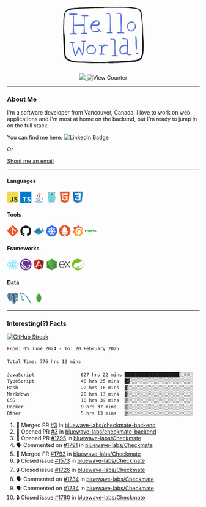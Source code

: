 <div align="center">
    <img src="./img/hello_world.webp" height="200px" width="">
    <div>
        <a href="https://www.linkedin.com/in/ajhollid">
            <img src="https://img.shields.io/badge/LinkedIn-blue"/>
        </a>
        <img src="https://komarev.com/ghpvc/?username=ajhollid&color=yellow" alt="View Counter">
    </div>
</div>

---

### About Me

I'm a software developer from Vancouver, Canada. I love to work on web applications and I'm most at home on the backend, but I'm ready to jump in on the full stack.

You can find me here: [![Linkedin Badge](https://img.shields.io/badge/-ajhollid-blue?style=flat&logo=Linkedin&logoColor=white)](https://www.linkedin.com/in/ajhollid)

Or

[Shoot me an email](mailto:ajhollid@gmail.com)

---

#### Languages

<div>
    <img src="./img/devicons/javascript-original.svg" width=30 height=30 alt="JavaScript">
    <img src="/img/devicons/typescript-original.svg" width=30 height=30 alt="TypeScript">
    <img src="./img/devicons/java-original.svg" width=30 height=30 alt="Java">
    <img src="./img/devicons/go-original.svg" width=30 height=30 alt="Golang">
    <img src="./img/devicons/html5-original.svg" width=30 height=30 alt="HTML 5">
    <img src="./img/devicons/css3-original.svg" width=30 height=30 alt="CSS 3">
</div>

#### Tools

<div>
    <img src="./img/devicons/git-original.svg" width=30 height=30 alt="Git">
    <img src="./img/devicons/github-original.svg" width=30 height=30 alt="Github">
    <img src="./img/devicons/docker-original.svg" width=30 
    height=30 alt="Docker">
    <img src="./img/devicons/kubernetes-original.svg" width=30 height=30 alt="K8">
    <img src="./img/devicons/prometheus-original.svg" width=30 height=30 alt="Prometheus">
    <img src="./img/devicons/grafana-original.svg" width=30 height=30 alt="Grafana">
    <img src="./img/devicons/nginx-original.svg" width=30 height=30 alt="Nginx">
</div>

#### Frameworks

<div>
    <img src="./img/devicons/react-original.svg" width=30 height=30 alt="React">
    <img src="./img/devicons/gatsby-original.svg" width=30 height=30 alt="Gatsby">
    <img src="./img/devicons/angularjs-original.svg" width=30 height=30 alt="AngularJS">
    <img src="./img/devicons/nodejs-original.svg" width=30 height=30 alt="NodeJS">
    <img src="./img/devicons/express-original.svg" width=30 height=30 alt="Express">
    <img src="./img/devicons/spring-original.svg" width=30 height=30 alt="Spring">
</div>

#### Data

<div>
    <img src="./img/devicons/postgresql-original.svg" width=30 height=30 alt="Postgresql">
    <img src="./img/devicons/mysql-original.svg" width=30 height=30 alt="Mysql">
    <img src="./img/devicons/mongodb-original.svg" width=30 height=30 alt="MongoDB">
</div>

---

### Interesting(?) Facts

[![GitHub Streak](http://github-readme-streak-stats.herokuapp.com?user=ajhollid)](https://git.io/streak-stats)

 <!--START_SECTION:waka-->

```txt
From: 05 June 2024 - To: 20 February 2025

Total Time: 776 hrs 12 mins

JavaScript                 627 hrs 22 mins ████████████████████░░░░░   80.29 %
TypeScript                 48 hrs 25 mins  █▓░░░░░░░░░░░░░░░░░░░░░░░   06.20 %
Bash                       22 hrs 16 mins  ▓░░░░░░░░░░░░░░░░░░░░░░░░   02.85 %
Markdown                   20 hrs 13 mins  ▓░░░░░░░░░░░░░░░░░░░░░░░░   02.59 %
CSS                        10 hrs 39 mins  ▒░░░░░░░░░░░░░░░░░░░░░░░░   01.36 %
Docker                     9 hrs 37 mins   ▒░░░░░░░░░░░░░░░░░░░░░░░░   01.23 %
Other                      5 hrs 13 mins   ▒░░░░░░░░░░░░░░░░░░░░░░░░   00.67 %
```

<!--END_SECTION:waka-->


<!--START_SECTION:activity-->
1. 🎉 Merged PR [#3](https://github.com/bluewave-labs/checkmate-backend/pull/3) in [bluewave-labs/checkmate-backend](https://github.com/bluewave-labs/checkmate-backend)
2. 💪 Opened PR [#3](https://github.com/bluewave-labs/checkmate-backend/pull/3) in [bluewave-labs/checkmate-backend](https://github.com/bluewave-labs/checkmate-backend)
3. 💪 Opened PR [#1795](https://github.com/bluewave-labs/Checkmate/pull/1795) in [bluewave-labs/Checkmate](https://github.com/bluewave-labs/Checkmate)
4. 🗣 Commented on [#1791](https://github.com/bluewave-labs/Checkmate/pull/1791#issuecomment-2672750786) in [bluewave-labs/Checkmate](https://github.com/bluewave-labs/Checkmate)
5. 🎉 Merged PR [#1793](https://github.com/bluewave-labs/Checkmate/pull/1793) in [bluewave-labs/Checkmate](https://github.com/bluewave-labs/Checkmate)
6. 🔒 Closed issue [#1573](https://github.com/bluewave-labs/Checkmate/issues/1573) in [bluewave-labs/Checkmate](https://github.com/bluewave-labs/Checkmate)
7. 🔒 Closed issue [#1726](https://github.com/bluewave-labs/Checkmate/issues/1726) in [bluewave-labs/Checkmate](https://github.com/bluewave-labs/Checkmate)
8. 🗣 Commented on [#1734](https://github.com/bluewave-labs/Checkmate/issues/1734#issuecomment-2669274289) in [bluewave-labs/Checkmate](https://github.com/bluewave-labs/Checkmate)
9. 🗣 Commented on [#1734](https://github.com/bluewave-labs/Checkmate/issues/1734#issuecomment-2669269009) in [bluewave-labs/Checkmate](https://github.com/bluewave-labs/Checkmate)
10. 🔒 Closed issue [#1780](https://github.com/bluewave-labs/Checkmate/issues/1780) in [bluewave-labs/Checkmate](https://github.com/bluewave-labs/Checkmate)
<!--END_SECTION:activity-->
